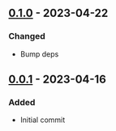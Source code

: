 ## [0.1.0] - 2023-04-22
### Changed
- Bump deps

## [0.0.1] - 2023-04-16
### Added
- Initial commit

[0.1.0]: https://github.com/f3ath/dart-http-interop-http/compare/0.0.1...0.1.0
[0.0.1]: https://github.com/f3ath/dart-http-interop-http/releases/tag/0.0.1